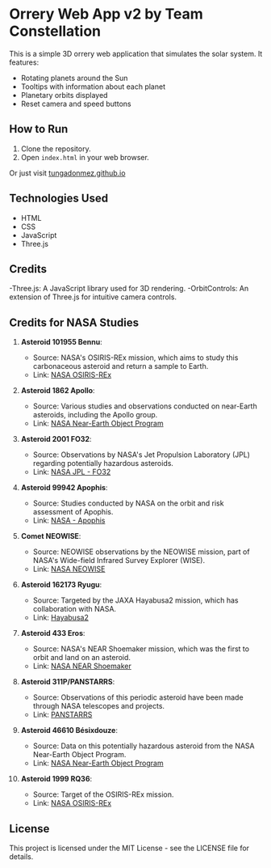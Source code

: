 # Orrery Web App v2 by Team Constellation

This is a simple 3D orrery web application that simulates the solar system. It features:

- Rotating planets around the Sun
- Tooltips with information about each planet
- Planetary orbits displayed
- Reset camera and speed buttons

## How to Run

1. Clone the repository.
2. Open `index.html` in your web browser.

Or just visit [tungadonmez.github.io](https://tungadonmez.github.io)

## Technologies Used

- HTML
- CSS
- JavaScript
- Three.js

## Credits
-Three.js: A JavaScript library used for 3D rendering.
-OrbitControls: An extension of Three.js for intuitive camera controls.

## Credits for NASA Studies

1. **Asteroid 101955 Bennu**: 
   - Source: NASA's OSIRIS-REx mission, which aims to study this carbonaceous asteroid and return a sample to Earth.
   - Link: [NASA OSIRIS-REx](https://www.nasa.gov/osiris-rex)

2. **Asteroid 1862 Apollo**: 
   - Source: Various studies and observations conducted on near-Earth asteroids, including the Apollo group.
   - Link: [NASA Near-Earth Object Program](https://neo.jpl.nasa.gov/)

3. **Asteroid 2001 FO32**: 
   - Source: Observations by NASA's Jet Propulsion Laboratory (JPL) regarding potentially hazardous asteroids.
   - Link: [NASA JPL - FO32](https://cneos.jpl.nasa.gov/)

4. **Asteroid 99942 Apophis**: 
   - Source: Studies conducted by NASA on the orbit and risk assessment of Apophis.
   - Link: [NASA - Apophis](https://www.nasa.gov/mission_pages/asteroids/overview/apophis.html)

5. **Comet NEOWISE**: 
   - Source: NEOWISE observations by the NEOWISE mission, part of NASA's Wide-field Infrared Survey Explorer (WISE).
   - Link: [NASA NEOWISE](https://www.nasa.gov/mission_pages/WISE/main/index.html)

6. **Asteroid 162173 Ryugu**: 
   - Source: Targeted by the JAXA Hayabusa2 mission, which has collaboration with NASA.
   - Link: [Hayabusa2](https://www.jaxa.jp/projects/space/hayabusa2/index_e.html)

7. **Asteroid 433 Eros**: 
   - Source: NASA's NEAR Shoemaker mission, which was the first to orbit and land on an asteroid.
   - Link: [NASA NEAR Shoemaker](https://near.jhuapl.edu/)

8. **Asteroid 311P/PANSTARRS**: 
   - Source: Observations of this periodic asteroid have been made through NASA telescopes and projects.
   - Link: [PANSTARRS](https://panstarrs.stsci.edu/)

9. **Asteroid 46610 Bésixdouze**: 
   - Source: Data on this potentially hazardous asteroid from the NASA Near-Earth Object Program.
   - Link: [NASA Near-Earth Object Program](https://neo.jpl.nasa.gov/)

10. **Asteroid 1999 RQ36**: 
    - Source: Target of the OSIRIS-REx mission.
    - Link: [NASA OSIRIS-REx](https://www.nasa.gov/osiris-rex)

## License
This project is licensed under the MIT License - see the LICENSE file for details.
